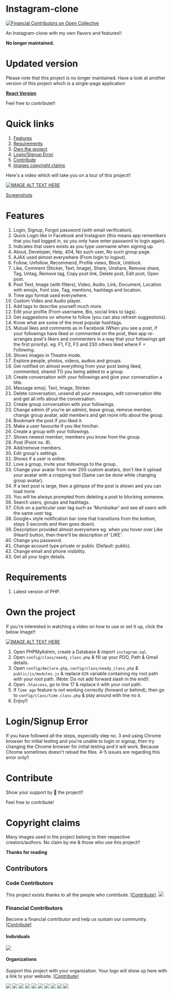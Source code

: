 # Instagram-clone
[![Financial Contributors on Open Collective](https://opencollective.com/instagram-clone-php/all/badge.svg?label=financial+contributors)](https://opencollective.com/instagram-clone-php) 

An Instagram-clone with my own flavors and features!!

**No longer maintained.**

# Updated version
Please note that this project is no longer maintained. Have a look at another version of this project which is a single-page application

**[React Version](https://github.com/yTakkar/React-Instagram-Clone-2.0)**

Feel free to contribute!!

# Quick links
1. [Features](#features)
2. [Requirements](#requirements)
3. [Own the project](#own-the-project)
4. [Login/Signup Error](#loginsignup-error)
5. [Contribute](#contribute)
6. [Images copyright claims](#copyright-claims)

Here's a video which will take you on a tour of this project!!

[![IMAGE ALT TEXT HERE](http://img.youtube.com/vi/pwoXUIjRxfk/0.jpg)](https://www.youtube.com/watch?v=pwoXUIjRxfk)

[Screenshots](https://github.com/yTakkar/Instagram-clone/tree/master/screenshots "More screenshots")

# Features
1. Login, Signup, Forgot password (with email verification).
2. Quick Login like in Facebook and Instagram (this means app remembers that you had logged in, so you only have enter password to login again).
3. Indicates that users exists as you type username when signing up.
4. About, Developer, Help, 404, No such user, No such group page.
5. AJAX used almost everywhere (From login to logout).
6. Follow, Unfollow, Recommend, Profile views, Block, Unblock.
7. Like, Comment (Sticker, Text, Image), Share, Unshare, Remove share, Tag, Untag, Remove tag, Copy post link, Delete post, Edit post, Open post.
8. Post Text, Image (with filters), Video, Audio, Link, Document, Location with emojis, Font size, Tag, mentions, hashtags and location.
9. Time ago format used everywhere.
10. Custom Video and Audio player.
11. Add tags to describe yourself much more.
12. Edit your profile (From username, Bio, social links to tags).
13. Get suggestions on whome to follow (you can also refresh suggestions).
14. Know what are some of the most popular hashtags.
15. Mutual likes and comments as in Facebook (When you see a post, if your followings have liked or commented on the post, then app re-arranges post's likers and commenters in a way that your followings get the first priority).
eg. F1, F2, F3 and 230 others liked where F = Following.
16. Shows images in Theatre mode.
17. Explore people, photos, videos, audios and groups.
18. Get notified on almost everything from your post being liked, commented, shared TO you being added to a group.
19. Create conversation with your followings and give your conversation a title.
20. Message emoji, Text, Image, Sticker.
21. Delete conversation, unsend all your messages, edit conversation title and get all info about the conversation.
22. Create group conversation with your followings.
23. Change admin (if you're an admin), leave group, remove member, change group avatar, add members and get more info about the group.
24. Bookmark the post if you liked it.
25. Make a user favourite if you like him/her.
26. Create a group with your followings.
27. Shows newest member, members you know from the group.
28. Post (Point no. 8).
29. Add/remove members.
30. Edit group's settings.
31. Shows if a user is online.
32. Love a group, invite your followings to the group.
33. Change your avatar from over 200 custom avatars, don't like it upload your avatar with a cropping tool (Same can be done while changing group avatar).
34. If a text post is large, then a glimpse of the post is shown and you can load more.
35. You will be always prompted from deleting a post to blocking someone.
36. Search users, groups and hashtags.
37. Click on a particular user tag such as 'Mumbaikar' and see all users with the same user tag.
38. Google+ style notification bar (one that transitions from the bottom, stays 3 seconds and then goes down).
39. Description provided almost everywhere eg. when you hover over Like (Heart) button, then there'll be description of 'LIKE'.
40. Change you password.
41. Change account type private or public (Default: public).
42. Change email and phone visibility.
43. Get all your login details.

# Requirements
1. Latest version of PHP.

# Own the project

If you're interested in watching a video on how to use or set it up, click the below image!!

[![IMAGE ALT TEXT HERE](http://img.youtube.com/vi/jI_z-4XWLLk/0.jpg)](https://www.youtube.com/watch?v=jI_z-4XWLLk)

1. Open PHPMyAdmin, create a Database & import `instagram.sql`. 
2. Open `config/class/needy_class.php` & fill up your PDO, Path & Gmail details.
3. Open `config/declare.php`, `config/class/needy_class.php` & `public/js/modules.js` & replace `DIR` variable containing my root path with your root path. (Note: Do not add forward slash in the end!).
4. Open `.htaccess`, go to line 17 & replace it with your root path.
5. If `Time ago` feature is not working correctly (forward or behind), then go to `config/class/time.class.php` & play around with line no `8`.
6. Enjoy!!

# Login/Signup Error

If you have followed all the steps, especially step no. 3 and using Chrome browser for initial testing and you're unable to login or signup, then try changing the Chrome browser for initial testing and it will work. Because Chrome sometimes doesn't reload the files.
4-5 issues are regarding this error only!!

# Contribute
Show your support by 🌟 the project!!

Feel free to contribute!

# Copyright claims
Many images used in the project belong to their respective creators/authors. No claim by me & those who use this project!!

**Thanks for reading**

## Contributors

### Code Contributors

This project exists thanks to all the people who contribute. [[Contribute](CONTRIBUTING.md)].
<a href="https://github.com/yTakkar/Instagram-clone/graphs/contributors"><img src="https://opencollective.com/instagram-clone-php/contributors.svg?width=890&button=false" /></a>

### Financial Contributors

Become a financial contributor and help us sustain our community. [[Contribute](https://opencollective.com/instagram-clone-php/contribute)]

#### Individuals

<a href="https://opencollective.com/instagram-clone-php"><img src="https://opencollective.com/instagram-clone-php/individuals.svg?width=890"></a>

#### Organizations

Support this project with your organization. Your logo will show up here with a link to your website. [[Contribute](https://opencollective.com/instagram-clone-php/contribute)]

<a href="https://opencollective.com/instagram-clone-php/organization/0/website"><img src="https://opencollective.com/instagram-clone-php/organization/0/avatar.svg"></a>
<a href="https://opencollective.com/instagram-clone-php/organization/1/website"><img src="https://opencollective.com/instagram-clone-php/organization/1/avatar.svg"></a>
<a href="https://opencollective.com/instagram-clone-php/organization/2/website"><img src="https://opencollective.com/instagram-clone-php/organization/2/avatar.svg"></a>
<a href="https://opencollective.com/instagram-clone-php/organization/3/website"><img src="https://opencollective.com/instagram-clone-php/organization/3/avatar.svg"></a>
<a href="https://opencollective.com/instagram-clone-php/organization/4/website"><img src="https://opencollective.com/instagram-clone-php/organization/4/avatar.svg"></a>
<a href="https://opencollective.com/instagram-clone-php/organization/5/website"><img src="https://opencollective.com/instagram-clone-php/organization/5/avatar.svg"></a>
<a href="https://opencollective.com/instagram-clone-php/organization/6/website"><img src="https://opencollective.com/instagram-clone-php/organization/6/avatar.svg"></a>
<a href="https://opencollective.com/instagram-clone-php/organization/7/website"><img src="https://opencollective.com/instagram-clone-php/organization/7/avatar.svg"></a>
<a href="https://opencollective.com/instagram-clone-php/organization/8/website"><img src="https://opencollective.com/instagram-clone-php/organization/8/avatar.svg"></a>
<a href="https://opencollective.com/instagram-clone-php/organization/9/website"><img src="https://opencollective.com/instagram-clone-php/organization/9/avatar.svg"></a>
